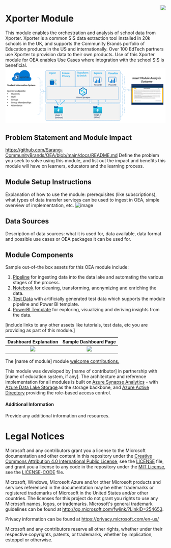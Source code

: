 > 
<img align="right" height="100" src="https://github.com/microsoft/OpenEduAnalytics/blob/main/docs/pics/oea-logo-nobg.png">

# Xporter Module
This module enables the orchestration and analysis of school data from Xporter.  Xporter is a common SIS data extraction tool installed in 20k schools in the UK, and supports the Community Brands porfolio of Education products in the US and internationally.  Over 100 EdTech partners use Xporter to provision data to their own products.  Use of this Xporter module for OEA enables Use Cases where integration with the school SIS is beneficial.
![image](https://github.com/Sarang-CommunityBrands/OEA/blob/main/docs/images/Xporter_module_overview_visual.png) 

## Problem Statement and Module Impact
https://github.com/Sarang-CommunityBrands/OEA/blob/main/docs/README.md
Define the problem you seek to solve using this module, and list out the impact and benefits this module will have on learners, educators and the learning process.

## Module Setup Instructions
Explanation of how to use the module: prerequisites (like subscriptions), what types of data transfer services can be used to ingest in OEA, simple overview of implementation, etc.
![image](https://github.com/microsoft/OpenEduAnalytics/blob/main/modules/module_creation_kit/docs/images/Module_Setup_Instructions.png) 

## Data Sources
Description of data sources: what it is used for, data available, data format and possible use cases or OEA packages it can be used for.

## Module Components 
Sample out-of-the box assets for this OEA module include: 
1. [Pipeline](https://github.com/microsoft/OpenEduAnalytics/tree/main/modules/module_creation_kit/pipeline) for ingesting data into the data lake and automating the various stages of the process.
2. [Notebook](https://github.com/microsoft/OpenEduAnalytics/tree/main/modules/module_creation_kit/notebook) for cleaning, transforming, anonymizing and enriching the data.
3. [Test Data](https://github.com/microsoft/OpenEduAnalytics/tree/main/modules/module_creation_kit/test_data) with artificially generated test data which supports the module pipeline and Power BI template. 
4. [PowerBI Template](https://github.com/microsoft/OpenEduAnalytics/tree/main/modules/module_creation_kit/powerbi) for exploring, visualizing and deriving insights from the data.

[include links to any other assets like tutorials, test data, etc you are providing as part of this module.]

Dashboard Explanation | Sample Dashboard Page
:-------------------------:|:-------------------------:
![](https://github.com/microsoft/OpenEduAnalytics/blob/main/modules/module_creation_kit/docs/images/Module_Dashboard_Overview_Sample.png) |  ![](https://github.com/microsoft/OpenEduAnalytics/blob/main/modules/module_creation_kit/docs/images/Module_Dashboard_Page1_Sample.png)    

The [name of module] module [welcome contributions.](https://github.com/microsoft/OpenEduAnalytics/blob/main/docs/license/CONTRIBUTING.md) 

This module was developed by [name of contributor] in partnership with [name of education system, if any]. The architecture and reference implementation for all modules is built on [Azure Synapse Analytics](https://azure.microsoft.com/en-us/services/synapse-analytics/) - with [Azure Data Lake Storage](https://docs.microsoft.com/en-us/azure/storage/blobs/data-lake-storage-introduction) as the storage backbone,  and [Azure Active Directory](https://azure.microsoft.com/en-us/services/active-directory/) providing the role-based access control.

#### Additional Information
Provide any additional information and resources.

# Legal Notices

Microsoft and any contributors grant you a license to the Microsoft documentation and other content
in this repository under the [Creative Commons Attribution 4.0 International Public License](https://creativecommons.org/licenses/by/4.0/legalcode),
see the [LICENSE](https://github.com/microsoft/OpenEduAnalytics/blob/main/docs/license/LICENSE) file, and grant you a license to any code in the repository under the [MIT License](https://opensource.org/licenses/MIT), see the
[LICENSE-CODE](https://github.com/microsoft/OpenEduAnalytics/blob/main/docs/license/LICENSE-CODE) file.

Microsoft, Windows, Microsoft Azure and/or other Microsoft products and services referenced in the documentation
may be either trademarks or registered trademarks of Microsoft in the United States and/or other countries.
The licenses for this project do not grant you rights to use any Microsoft names, logos, or trademarks.
Microsoft's general trademark guidelines can be found at http://go.microsoft.com/fwlink/?LinkID=254653.

Privacy information can be found at https://privacy.microsoft.com/en-us/

Microsoft and any contributors reserve all other rights, whether under their respective copyrights, patents,
or trademarks, whether by implication, estoppel or otherwise.